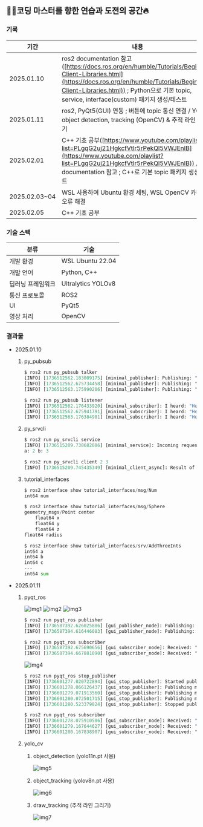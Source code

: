 ## 💪🏻코딩 마스터를 향한 연습과 도전의 공간🔥

### 기록

| 기간 | 내용 | 폴더 |
| --- | --- | --- |
| 2025.01.10 | ros2 documentation 참고([https://docs.ros.org/en/humble/Tutorials/Beginner-Client-Libraries.html](https://docs.ros.org/en/humble/Tutorials/Beginner-Client-Libraries.html)) ; Python으로 기본 topic, service, interface(custom) 패키지 생성/테스트 | py_pubsub, py_srvcli, tutorial_interfaces |
| 2025.01.11 | ros2, PyQt5(GUI) 연동 ; 버튼에 topic 통신 연결 / YOLO object detection, tracking (OpenCV) & 추적 라인 그리기 | pyqt_ros, yolo_cv |
| 2025.02.01 | C++ 기초 공부([https://www.youtube.com/playlist?list=PLgqG2uj21HgkcfVtlr5rPekQl5VWJEnIB](https://www.youtube.com/playlist?list=PLgqG2uj21HgkcfVtlr5rPekQl5VWJEnIB)) / ros2 documentation 참고 ; C++로 기본 topic 패키지 생성/테스트 | cpp_study, cpp_pubsub |
| 2025.02.03~04 | WSL 사용하여 Ubuntu 환경 세팅, WSL OpenCV 카메라 오류 해결 | yolo_cv |
| 2025.02.05 | C++ 기초 공부 | cpp_study |

### 기술 스택

| 분류 | 기술 |
| --- | --- |
| 개발 환경 | WSL Ubuntu 22.04 |
| 개발 언어 | Python, C++ |
| 딥러닝 프레임워크 | Ultralytics YOLOv8 |
| 통신 프로토콜 | ROS2 |
| UI | PyQt5 |
| 영상 처리 | OpenCV |

### 결과물

- 2025.01.10
    1. py_pubsub
        
        ```python
        $ ros2 run py_pubsub talker
        [INFO] [1736512562.183009175] [minimal_publisher]: Publishing: "Hello World: 0"
        [INFO] [1736512562.675734458] [minimal_publisher]: Publishing: "Hello World: 1"
        [INFO] [1736512563.175990206] [minimal_publisher]: Publishing: "Hello World: 2"
        
        $ ros2 run py_pubsub listener
        [INFO] [1736512562.176433920] [minimal_subscriber]: I heard: "Hello World: 0"
        [INFO] [1736512562.675941791] [minimal_subscriber]: I heard: "Hello World: 1"
        [INFO] [1736512563.176384981] [minimal_subscriber]: I heard: "Hello World: 2"
        ```
        
    2. py_srvcli 
        
        ```python
        $ ros2 run py_srvcli service
        [INFO] [1736515209.738682086] [minimal_service]: Incoming request
        a: 2 b: 3
        
        $ ros2 run py_srvcli client 2 3
        [INFO] [1736515209.745435349] [minimal_client_async]: Result of add_two_ints: for 2 + 3 = 5
        ```
        
    3. tutorial_interfaces
        
        ```python
        $ ros2 interface show tutorial_interfaces/msg/Num
        int64 num
        
        $ ros2 interface show tutorial_interfaces/msg/Sphere 
        geometry_msgs/Point center
        	float64 x
        	float64 y
        	float64 z
        float64 radius
        
        $ ros2 interface show tutorial_interfaces/srv/AddThreeInts
        int64 a
        int64 b
        int64 c
        ---
        int64 sum
        ```
        
- 2025.01.11
    1. pyqt_ros
        
        ![img1](https://github.com/user-attachments/assets/1084f39f-b1e2-49f1-ad2c-78b3bd69525d)
        ![img2](https://github.com/user-attachments/assets/9c8a1455-c2c3-44b5-85ff-a6bb54f73936)
        ![img3](https://github.com/user-attachments/assets/f91b012c-ea4d-4ed9-ad80-fe03e57eb29c)
        
        ```python
        $ ros2 run pyqt_ros publisher 
        [INFO] [1736587392.626025886] [gui_publisher_node]: Publishing: "Hello"
        [INFO] [1736587394.616446083] [gui_publisher_node]: Publishing: "Goodbye"
        
        $ ros2 run pyqt_ros subscriber
        [INFO] [1736587392.675690656] [gui_subscriber_node]: Received: "Hello"
        [INFO] [1736587394.667881090] [gui_subscriber_node]: Received: "Goodbye"
        ```
        
        ![img4](https://github.com/user-attachments/assets/1014e971-ffe4-42bb-bd14-60765f4cd647)
        
        ```python
        $ ros2 run pyqt_ros stop_publisher 
        [INFO] [1736601277.020722894] [gui_stop_publisher]: Started publishing...
        [INFO] [1736601278.066126437] [gui_stop_publisher]: Publishing message #0
        [INFO] [1736601279.071913560] [gui_stop_publisher]: Publishing message #1
        [INFO] [1736601280.072501715] [gui_stop_publisher]: Publishing message #2
        [INFO] [1736601280.523379824] [gui_stop_publisher]: Stopped publishing.
        
        $ ros2 run pyqt_ros subscriber
        [INFO] [1736601278.075910586] [gui_subscriber_node]: Received: "#0"
        [INFO] [1736601279.167644627] [gui_subscriber_node]: Received: "#1"
        [INFO] [1736601280.167838907] [gui_subscriber_node]: Received: "#2"
        ```
        
    2. yolo_cv
        1. object_detection (yolo11n.pt 사용)
            
            ![img5](https://github.com/user-attachments/assets/30246ac4-f082-435c-a0f5-6e4254995f66)
            
        2. object_tracking (yolov8n.pt 사용)
            
            ![img6](https://github.com/user-attachments/assets/27c1afeb-6659-4cc9-b8d6-4d290ecccb36)
                
        3. draw_tracking (추적 라인 그리기)
            
            ![img7](https://github.com/user-attachments/assets/4f81dbc3-9cc4-4021-a3eb-51443a673544)